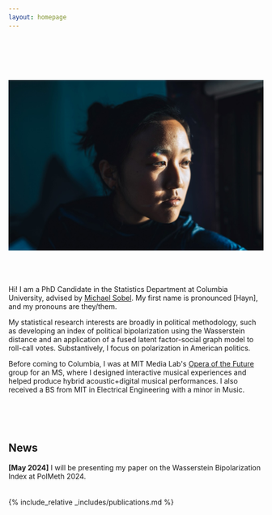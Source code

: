 ```yaml
---
layout: homepage
---
```

 <br> <br> <br>  <br>  <br>
![prof_pic](prof_pic.jpg)  
<br><br> <br> 

Hi! I am a PhD Candidate in the Statistics Department at Columbia University, advised by [Michael Sobel](https://scholar.google.com/citations?user=cuKCFmcAAAAJ&hl=en). My first name is pronounced [Hayn], and my pronouns are they/them.

My statistical research interests are broadly in political methodology, such as developing an index of political bipolarization using the Wasserstein distance and an application of a fused latent factor-social graph model to roll-call votes. Substantively, I focus on polarization in American politics.

Before coming to Columbia, I was at MIT Media Lab's [Opera of the Future](https://www.media.mit.edu/groups/opera-of-the-future/overview/) group for an MS, where I designed interactive musical experiences and helped produce hybrid acoustic+digital musical performances. I also received a BS from MIT in Electrical Engineering with a minor in Music.

 <br>  <br>  <br>

## News

**[May 2024]** I will be presenting my paper on the Wasserstein Bipolarization Index at PolMeth 2024.
 <br> <br> <br>
{% include_relative _includes/publications.md %}

<!-- {% include_relative _includes/services.md %} -->
